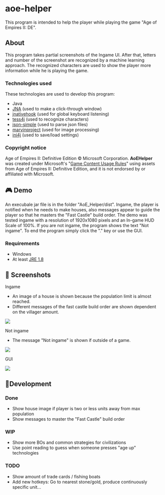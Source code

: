 # aoe-helper
This program is intended to help the player while playing the game "Age of Empires II: DE".

## About

This program takes partial screenshots of the Ingame UI. After that, letters and number of the screenshot are recognized by a machine learning approach. The recognized characters are used to show the player more information while he is playing the game.

### Technologies used
These technologies are used to develop this program:
- Java
- [JNA](https://github.com/java-native-access/jna) (used to make a click-through window)
- [jnativehook](https://github.com/kwhat/jnativehook) (used for global keyboard listening)
- [tess4j](https://github.com/nguyenq/tess4j) (used to recognize characters)
- [json-simple](https://github.com/fangyidong/json-simple) (used to parse json files)
- [marvinproject](https://github.com/gabrielarchanjo/marvinproject) (used for image processing)
- [ini4j](https://github.com/facebookarchive/ini4j) (used to save/load settings)

### Copyright notice
Age of Empires II: Definitive Edition © Microsoft Corporation. **AoEHelper** was created under Microsoft's "[Game Content Usage Rules](https://www.xbox.com/en-us/developers/rules)" using assets from Age of Empires II: Definitive Edition, and it is not endorsed by or affiliated with Microsoft.

## 🎮 Demo

An execubale jar file is in the folder "AoE_Helper/dist". Ingame, the player is notified when he needs to make houses, also messages appear to guide the player so that he masters the "Fast Castle" build order. The demo was tested ingame with a resolution of 1920x1080 pixels and an In-game HUD Scale of 100%. If you are not ingame, the program shows the text "Not ingame". To end the program simply click the "." key or use the GUI.
### Requirements
- Windows
- At least [JRE 1.8](https://www.java.com/de/download/)

## 🌈 Screenshots

Ingame
- An image of a house is shown because the population limit is almost reached.
- Different messages of the fast castle build order are shown dependent on the villager amount.
<p align="left">
  <img src="https://raw.githubusercontent.com/rayo3/aoe_helper/master/AoE_Helper/screenshots/ingame.jpg">
</p>

Not ingame
- The message "Not ingame" is shown if outside of a game.
<p align="left">
  <img src="https://raw.githubusercontent.com/rayo3/aoe_helper/master/AoE_Helper/screenshots/not_ingame.jpg">
</p>

GUI
<p align="left">
  <img src="https://raw.githubusercontent.com/rayo3/aoe_helper/master/AoE_Helper/screenshots/gui.png">
</p>

## 🔨Development

### Done
- Show house image if player is two or less units away from max population
- Show messages to master the "Fast Castle" build order

### WIP
- Show more BOs and common strategies for civilizations
- Use point reading to guess when someone presses "age up" technologies

### TODO
- Show amount of trade cards / fishing boats
- Add new hotkeys: Go to nearest stone/gold, produce continuously specific unit...
